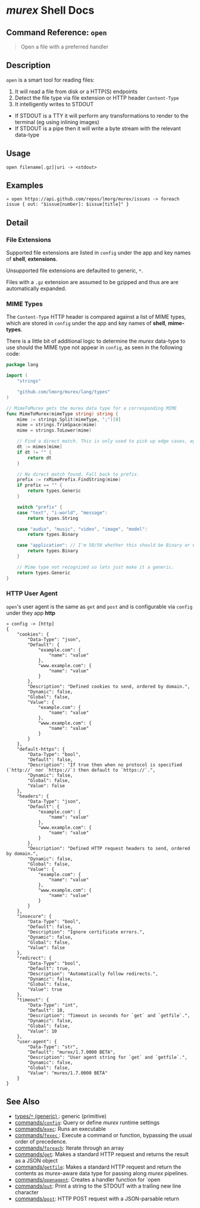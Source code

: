 # _murex_ Shell Docs

## Command Reference: `open`

> Open a file with a preferred handler

## Description

`open` is a smart tool for reading files:

1. It will read a file from disk or a HTTP(S) endpoints
2. Detect the file type via file extension or HTTP header `Content-Type`
3. It intelligently writes to STDOUT
  - If STDOUT is a TTY it will perform any transformations to render to the
    terminal (eg using inlining images)
  - If STDOUT is a pipe then it will write a byte stream with the relevant
    data-type

## Usage

    open filename[.gz]|uri -> <stdout>

## Examples

    » open https://api.github.com/repos/lmorg/murex/issues -> foreach issue { out: "$issue[number]: $issue[title]" }

## Detail

### File Extensions

Supported file extensions are listed in `config` under the app and key names of
**shell**, **extensions**.

Unsupported file extensions are defaulted to generic, `*`.

Files with a `.gz` extension are assumed to be gzipped and thus are are
automatically expanded.

### MIME Types

The `Content-Type` HTTP header is compared against a list of MIME types, which
are stored in `config` under the app and key names of **shell**, **mime-types**.

There is a little bit of additional logic to determine the _murex_ data-type to
use should the MIME type not appear in `config`, as seen in the following code:

```go
package lang

import (
	"strings"

	"github.com/lmorg/murex/lang/types"
)

// MimeToMurex gets the murex data type for a corresponding MIME
func MimeToMurex(mimeType string) string {
	mime := strings.Split(mimeType, ";")[0]
	mime = strings.TrimSpace(mime)
	mime = strings.ToLower(mime)

	// Find a direct match. This is only used to pick up edge cases, eg text files used as images.
	dt := mimes[mime]
	if dt != "" {
		return dt
	}

	// No direct match found. Fall back to prefix.
	prefix := rxMimePrefix.FindString(mime)
	if prefix == "" {
		return types.Generic
	}

	switch "prefix" {
	case "text", "i-world", "message":
		return types.String

	case "audio", "music", "video", "image", "model":
		return types.Binary

	case "application": // I'm 50/50 whether this should be Binary or Generic...
		return types.Binary
	}

	// Mime type not recognized so lets just make it a generic.
	return types.Generic
}
```

### HTTP User Agent

`open`'s user agent is the same as `get` and `post` and is configurable via
`config` under they app **http**

    » config -> [http]
    {
        "cookies": {
            "Data-Type": "json",
            "Default": {
                "example.com": {
                    "name": "value"
                },
                "www.example.com": {
                    "name": "value"
                }
            },
            "Description": "Defined cookies to send, ordered by domain.",
            "Dynamic": false,
            "Global": false,
            "Value": {
                "example.com": {
                    "name": "value"
                },
                "www.example.com": {
                    "name": "value"
                }
            }
        },
        "default-https": {
            "Data-Type": "bool",
            "Default": false,
            "Description": "If true then when no protocol is specified (`http://` nor `https://`) then default to `https://`.",
            "Dynamic": false,
            "Global": false,
            "Value": false
        },
        "headers": {
            "Data-Type": "json",
            "Default": {
                "example.com": {
                    "name": "value"
                },
                "www.example.com": {
                    "name": "value"
                }
            },
            "Description": "Defined HTTP request headers to send, ordered by domain.",
            "Dynamic": false,
            "Global": false,
            "Value": {
                "example.com": {
                    "name": "value"
                },
                "www.example.com": {
                    "name": "value"
                }
            }
        },
        "insecure": {
            "Data-Type": "bool",
            "Default": false,
            "Description": "Ignore certificate errors.",
            "Dynamic": false,
            "Global": false,
            "Value": false
        },
        "redirect": {
            "Data-Type": "bool",
            "Default": true,
            "Description": "Automatically follow redirects.",
            "Dynamic": false,
            "Global": false,
            "Value": true
        },
        "timeout": {
            "Data-Type": "int",
            "Default": 10,
            "Description": "Timeout in seconds for `get` and `getfile`.",
            "Dynamic": false,
            "Global": false,
            "Value": 10
        },
        "user-agent": {
            "Data-Type": "str",
            "Default": "murex/1.7.0000 BETA",
            "Description": "User agent string for `get` and `getfile`.",
            "Dynamic": false,
            "Global": false,
            "Value": "murex/1.7.0000 BETA"
        }
    }

## See Also

* [types/`*` (generic) ](../types/generic.md):
  generic (primitive)
* [commands/`config`](../commands/config.md):
  Query or define _murex_ runtime settings
* [commands/`exec`](../commands/exec.md):
  Runs an executable
* [commands/`fexec` ](../commands/fexec.md):
  Execute a command or function, bypassing the usual order of precedence.
* [commands/`foreach`](../commands/foreach.md):
  Iterate through an array
* [commands/`get`](../commands/get.md):
  Makes a standard HTTP request and returns the result as a JSON object
* [commands/`getfile`](../commands/getfile.md):
  Makes a standard HTTP request and return the contents as _murex_-aware data type for passing along _murex_ pipelines.
* [commands/`openagent`](../commands/openagent.md):
  Creates a handler function for `open
* [commands/`out`](../commands/out.md):
  Print a string to the STDOUT with a trailing new line character
* [commands/`post`](../commands/post.md):
  HTTP POST request with a JSON-parsable return